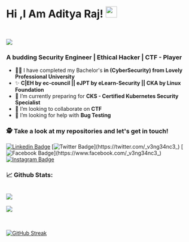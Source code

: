 
# Hi ,I Am Aditya Raj! <img src="https://raw.githubusercontent.com/debdutgoswami/debdutgoswami/master/assets/gifs/Hi.gif" width="30px">
<br>

![](https://komarev.com/ghpvc/?username=th3-v3ng34nc3&color=blue)<br>

### A budding Security Engineer | Ethical Hacker | CTF - Player <br>

- 👨‍🏭 I have completed my Bachelor's **in (CyberSecurity) from Lovely Professional University** <br>
- ✨ **C|EH by ec-council || eJPT by eLearn-Security || CKA by Linux Foundation** <br>
- 🏫 I’m currently preparing for **CKS - Certified Kubernetes Security Specialist** <br>
- 🙌 I’m looking to collaborate on **CTF** <br>
- 🤔 I’m looking for help with **Bug Testing**<br>


### 🕵 Take a look at my repositories and let's get in touch!<br>


[![Linkedin Badge](https://img.shields.io/badge/-th3v3ng34nc3-blue?style=flat-square&logo=Linkedin&logoColor=white&link=https://www.linkedin.com/in/th3-v3ng34nc3/)](https://www.linkedin.com/in/th3-v3ng34nc3/) 
[![Twitter Badge](https://img.shields.io/badge/-@_v3ng34nc3_-1ca0f1?style=flat-square&labelColor=1ca0f1&logo=twitter&logoColor=white&link=https://twitter.com/_v3ng34nc3_)](https://twitter.com/_v3ng34nc3_) 
[![Facebook Badge](https://img.shields.io/badge/-_v3ng34nc3_-3b5998?style=flat-square&labelColor=3b5998&logo=facebook&logoColor=white&link=https://www.facebook.com/_v3ng34nc3_)](https://www.facebook.com/_v3ng34nc3_) 
[![Instagram Badge](https://img.shields.io/badge/-@mr_rajvanshiii-E4405F?style=flat-square&logo=instagram&logoColor=white&link=https://www.instagram.com/mr_rajvanshiii)](https://www.instagram.com/mr_rajvanshiii) 


### 📈 Github Stats:


<br>
<a href="https://github.com/th3-v3ng34nc3">
<img align="center" src="https://github-readme-stats.vercel.app/api?username=th3-v3ng34nc3&show_icons=true&include_all_commits=true&theme=midnight-purple&count_private=true">
</a>
<br><br>
<a href="https://github.com/remcohalman/github-readme-stats">
<img align="center" src="https://github-readme-stats.anuraghazra1.vercel.app/api/top-langs/?username=th3-v3ng34nc3&layout=compact&theme=blue-green" />
</a>
<br>
<br><br>

[![GitHub Streak](https://github-readme-streak-stats.herokuapp.com/?user=th3-v3ng34nc3)](https://git.io/streak-stats)

